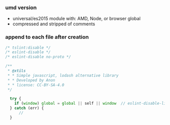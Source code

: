 ### umd version
- universal/es2015 module with: AMD, Node, or browser global
- compressed and stripped of comments


### append to each file after creation
```js
/* tslint:disable */
/* eslint-disable */
/* eslint-disable no-proto */

/**
 * @xtils
 * * Simple javascript, lodash alternative library
 * * Developed by Anon
 * * license: CC-BY-SA-4.0
 */

  try {
    if (window) global = global || self || window  // eslint-disable-line no-undef
  } catch (err) {
      // 
  }

```